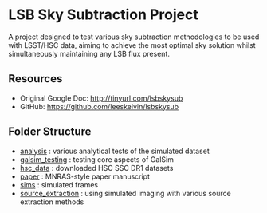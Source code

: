 # LSB Sky Subtraction Project

A project designed to test various sky subtraction methodologies to be used with LSST/HSC data, aiming to achieve the most optimal sky solution whilst simultaneously maintaining any LSB flux present.

## Resources

* Original Google Doc: <http://tinyurl.com/lsbskysub>
* GitHub: <https://github.com/leeskelvin/lsbskysub>

## Folder Structure

* [analysis](analysis) : various analytical tests of the simulated dataset
* [galsim_testing](galsim_testing) : testing core aspects of GalSim
* [hsc_data](hsc_data) : downloaded HSC SSC DR1 datasets
* [paper](paper) : MNRAS-style paper manuscript
* [sims](sims) : simulated frames
* [source_extraction](source_extraction) : using simulated imaging with various source extraction methods
